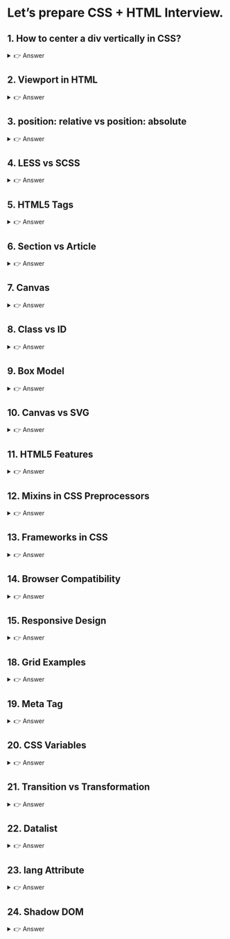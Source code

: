 # Let’s prepare CSS + HTML Interview.

## 1. How to center a div vertically in CSS?
<details> <summary>👉 Answer</summary>

Several ways:

Using Flexbox

```css
.parent {
  display: flex;
  align-items: center; /* Vertical center */
  justify-content: center; /* Horizontal center */
  height: 100vh;
}
.child {
  width: 200px;
  height: 100px;
  background: lightblue;
}


Using Grid

.parent {
  display: grid;
  place-items: center;
  height: 100vh;
}


Using Position + Transform

.child {
  position: absolute;
  top: 50%;
  left: 50%;
  transform: translate(-50%, -50%);
}
```

</details>

## 2. Viewport in HTML
<details> <summary>👉 Answer</summary>

The viewport meta tag controls page dimensions & scaling.
```html

<meta name="viewport" content="width=device-width, initial-scale=1.0">


width=device-width → adapts to device screen width.

initial-scale=1.0 → no zoom initially.

👉 Helps make pages responsive.
```

</details>

## 3. position: relative vs position: absolute
<details> <summary>👉 Answer</summary>

relative → element is positioned relative to its normal position.

absolute → element is positioned relative to the nearest ancestor with position: relative (or the document if none).
```css
.parent {
  position: relative;
}
.child {
  position: absolute;
  top: 10px;
  left: 20px;
}
```

</details>

## 4. LESS vs SCSS
<details> <summary>👉 Answer</summary>

LESS: older, simpler, uses JavaScript-based compiler.

SCSS (Sass): more powerful, advanced features, widely adopted.

```css

👉 Example SCSS:

$color: red;
.box {
  background: $color;
  &:hover { color: white; }
}


👉 Example LESS:

@color: red;
.box {
  background: @color;
  &:hover { color: white; }
}
```

</details>

## 5. HTML5 Tags
<details> <summary>👉 Answer</summary>

Some new semantic HTML5 tags:

```html

<header>

<footer>

<article>

<section>

<nav>

<aside>

<figure> <figcaption>

<video>, <audio>

<canvas>

👉 Adds meaning & improves accessibility.
```

</details>

## 6. Section vs Article
<details> <summary>👉 Answer</summary>

<section> → thematic grouping of content (like chapters, topics).

<article> → independent, reusable content (blog post, news).

```html

<section>
  <h2>Tutorials</h2>
  <article>
    <h3>Learn CSS</h3>
    <p>CSS basics explained...</p>
  </article>
</section>
```

</details>

## 7. Canvas
<details> <summary>👉 Answer</summary>

<canvas> is used for drawing graphics via JavaScript (pixel-based).

```html

<canvas id="myCanvas" width="200" height="100"></canvas>
<script>
let c = document.getElementById("myCanvas");
let ctx = c.getContext("2d");
ctx.fillStyle = "blue";
ctx.fillRect(20, 20, 150, 50);
</script>
```

</details>

## 8. Class vs ID
<details> <summary>👉 Answer</summary>

Class (.class) → reusable across multiple elements.

ID (#id) → unique, used for one element only.

```html

<div class="box"></div>
<div class="box"></div>
<div id="unique"></div>
```

</details>

## 9. Box Model
<details> <summary>👉 Answer</summary>

Each element has 4 layers:

Content → text/image

Padding → space inside border

Border

Margin → space outside
```css
.box {
  width: 200px;
  padding: 10px;
  border: 5px solid black;
  margin: 20px;
}
```

</details>

## 10. Canvas vs SVG
<details> <summary>👉 Answer</summary>

Canvas: pixel-based, better for dynamic animations (games).

SVG: vector-based, scalable, better for static/interactive graphics.

👉 Use SVG for crisp, scalable icons.
👉 Use Canvas for real-time, pixel-heavy rendering.

</details>

## 11. HTML5 Features
<details> <summary>👉 Answer</summary>

Semantic tags (<section>, <article>)

Multimedia (<video>, <audio>)

<canvas> & SVG support

LocalStorage & SessionStorage

Geolocation API

Form enhancements (<datalist>, <input type="email">)

WebSockets, Web Workers

</details>

## 12. Mixins in CSS Preprocessors
<details> <summary>👉 Answer</summary>

Reusable block of CSS.

SCSS Example:
```css
@mixin flexCenter {
  display: flex;
  justify-content: center;
  align-items: center;
}
.box {
  @include flexCenter;
}
```

</details>

## 13. Frameworks in CSS
<details> <summary>👉 Answer</summary>

Bootstrap

Tailwind CSS

Foundation

Bulma

Materialize

</details>

## 14. Browser Compatibility
<details> <summary>👉 Answer</summary>

```css
Use CSS Reset or normalize.css

Use Vendor Prefixes (-webkit-, -moz-)

Use Feature Queries (@supports)

@supports (display: grid) {
  .container { display: grid; }
}
```

</details>

## 15. Responsive Design
<details> <summary>👉 Answer</summary>
```css
Viewport meta tag

Media Queries

Flexbox & Grid

Fluid images

@media (max-width: 600px) {
  .box { width: 100%; }
}
```

</details>

## 16. Flex vs Grid
<details> <summary>👉 Answer</summary>

Flexbox: one-dimensional (row/column).

Grid: two-dimensional (rows + columns).

</details>

## 17. Flex Examples
<details> <summary>👉 Answer</summary>

Sidebar Layout
```css
.container { display: flex; }
.sidebar { width: 200px; }
.main { flex: 1; }


Card Layouts

.cards { display: flex; gap: 10px; }
.card { flex: 1; }


Header/Footer Layouts

.header, .footer { height: 50px; }
.main { flex: 1; }


Navigation Menus

.nav { display: flex; gap: 20px; }
```

</details>

## 18. Grid Examples
<details> <summary>👉 Answer</summary>

Page Layout
```css
.container {
  display: grid;
  grid-template-areas: 
    "header header"
    "sidebar main"
    "footer footer";
  grid-template-columns: 200px 1fr;
}


Image Gallery

.gallery {
  display: grid;
  grid-template-columns: repeat(auto-fill, minmax(150px, 1fr));
  gap: 10px;
}


Magazine Layout

.magazine {
  display: grid;
  grid-template-columns: 1fr 2fr 1fr;
}
```

</details>

## 19. Meta Tag
<details> <summary>👉 Answer</summary>

Metadata about the document (charset, viewport, SEO).
```html
<meta charset="UTF-8">
<meta name="viewport" content="width=device-width, initial-scale=1.0">
<meta name="description" content="Interview prep">
```

</details>

## 20. CSS Variables
<details> <summary>👉 Answer</summary>

```css
:root {
  --main-color: blue;
}
.box {
  color: var(--main-color);
}
```


👉 Variables allow reusability and easier theme changes.

</details>

## 21. Transition vs Transformation
<details> <summary>👉 Answer</summary>

transition → animates property changes.

transform → changes shape, size, position.
```css
.box {
  transition: transform 0.5s;
}
.box:hover {
  transform: rotate(45deg) scale(1.2);
}
```

</details>

## 22. Datalist
<details> <summary>👉 Answer</summary>

Provides autocomplete options in forms.
```html
<input list="browsers">
<datalist id="browsers">
  <option value="Chrome">
  <option value="Firefox">
</datalist>
```

</details>

## 23. lang Attribute
<details> <summary>👉 Answer</summary>

Specifies the language of the document.
```html
<html lang="en">
  <p lang="fr">Bonjour</p>
</html>
```

</details>

## 24. Shadow DOM
<details> <summary>👉 Answer</summary>

Encapsulation of styles & DOM in Web Components.
```html
let shadow = element.attachShadow({ mode: "open" });
shadow.innerHTML = `<style>p{color:red}</style><p>Inside Shadow DOM</p>`;


👉 Styles inside shadow DOM do not leak outside.
```

</details>
